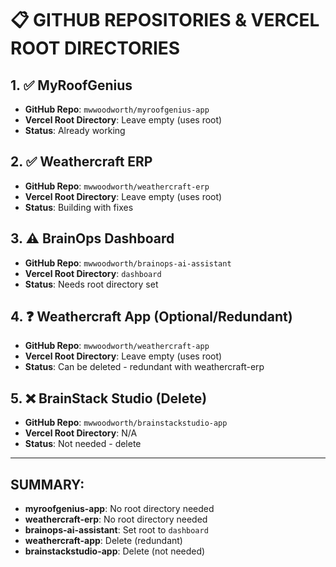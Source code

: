 # 📋 GITHUB REPOSITORIES & VERCEL ROOT DIRECTORIES

## 1. ✅ MyRoofGenius
- **GitHub Repo**: `mwwoodworth/myroofgenius-app`
- **Vercel Root Directory**: Leave empty (uses root)
- **Status**: Already working

## 2. ✅ Weathercraft ERP
- **GitHub Repo**: `mwwoodworth/weathercraft-erp`
- **Vercel Root Directory**: Leave empty (uses root)
- **Status**: Building with fixes

## 3. ⚠️ BrainOps Dashboard
- **GitHub Repo**: `mwwoodworth/brainops-ai-assistant`
- **Vercel Root Directory**: `dashboard`
- **Status**: Needs root directory set

## 4. ❓ Weathercraft App (Optional/Redundant)
- **GitHub Repo**: `mwwoodworth/weathercraft-app`
- **Vercel Root Directory**: Leave empty (uses root)
- **Status**: Can be deleted - redundant with weathercraft-erp

## 5. ❌ BrainStack Studio (Delete)
- **GitHub Repo**: `mwwoodworth/brainstackstudio-app`
- **Vercel Root Directory**: N/A
- **Status**: Not needed - delete

---

## SUMMARY:
- **myroofgenius-app**: No root directory needed
- **weathercraft-erp**: No root directory needed
- **brainops-ai-assistant**: Set root to `dashboard`
- **weathercraft-app**: Delete (redundant)
- **brainstackstudio-app**: Delete (not needed)